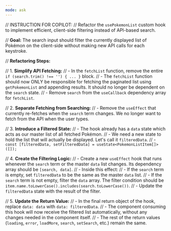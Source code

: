 ```yaml
---
mode: ask
---
```

// INSTRUCTION FOR COPILOT:
// Refactor the `usePokemonList` custom hook to implement efficient, client-side filtering instead of API-based search.

// **Goal:** The search input should filter the currently displayed list of Pokémon on the client-side without making new API calls for each keystroke.

// **Refactoring Steps:**

// 1.  **Simplify API Fetching:**
//     - In the `fetchList` function, remove the entire `if (search.trim() !== '') { ... }` block.
//     - The `fetchList` function should now ONLY be responsible for fetching the paginated list using `getPokemonList` and appending results. It should no longer be dependent on the `search` state.
//     - Remove `search` from the `useCallback` dependency array for `fetchList`.

// 2.  **Separate Fetching from Searching:**
//     - Remove the `useEffect` that currently re-fetches when the `search` term changes. We no longer want to fetch from the API when the user types.

// 3.  **Introduce a Filtered State:**
//     - The hook already has a `data` state which acts as our master list of all fetched Pokémon.
//     - We need a new state to hold the list that will actually be displayed. Let's call it `filteredData`.
//     - `const [filteredData, setFilteredData] = useState<PokemonListItem[]>([]);`

// 4.  **Create the Filtering Logic:**
//     - Create a new `useEffect` hook that runs whenever the `search` term or the master `data` list changes. Its dependency array should be `[search, data]`.
//     - Inside this effect:
//       - If the `search` term is empty, set `filteredData` to be the same as the master `data` list.
//       - If the `search` term is not empty, filter the `data` array. The filter condition should be `item.name.toLowerCase().includes(search.toLowerCase())`.
//       - Update the `filteredData` state with the result of the filter.

// 5.  **Update the Return Value:**
//     - In the final return object of the hook, replace `data: data` with `data: filteredData`.
//     - The component consuming this hook will now receive the filtered list automatically, without any changes needed in the component itself.
//     - The rest of the return values (`loading`, `error`, `loadMore`, `search`, `setSearch`, etc.) remain the same.